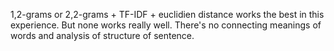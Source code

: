 1,2-grams or 2,2-grams + TF-IDF + euclidien distance works the best in this experience.
But none works really well.
There's no connecting meanings of words and analysis of structure of sentence.